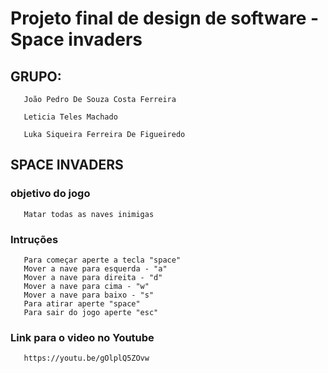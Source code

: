 # Projeto final de design de software - Space invaders
## GRUPO: 
       
       João Pedro De Souza Costa Ferreira

       Leticia Teles Machado
       
       Luka Siqueira Ferreira De Figueiredo
       
       
## SPACE INVADERS
### objetivo do jogo
       Matar todas as naves inimigas 
       
### Intruções
       Para começar aperte a tecla "space"
       Mover a nave para esquerda - "a"
       Mover a nave para direita - "d"
       Mover a nave para cima - "w"
       Mover a nave para baixo - "s"
       Para atirar aperte "space"
       Para sair do jogo aperte "esc"

### Link para o video no Youtube
       https://youtu.be/gOlplQ5ZOvw
